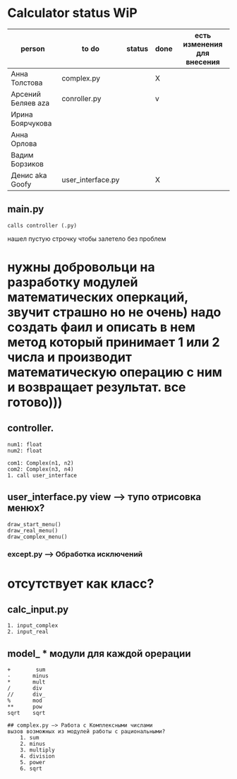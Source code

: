 # Calculator status WiP
| person              | to do               |   status |   done   |  есть изменения для внесения     |
|---|---|---|---|---|
| Анна Толстова       | complex.py          |   | X |   |
| Арсений Беляев aza  | conroller.py        |   | v |   |
| Ирина Боярчукова    |                     |   |   |   |
| Анна Орлова         |                     |   |   |   |
| Вадим Борзиков      |                     |   |   |   |
| Денис aka Goofy     | user_interface.py   |   | X |   |
## main.py
    calls controller (.py)
нашел пустую строчку чтобы залетело без проблем
# нужны добровольци на разработку модулей математических оперкаций, звучит страшно но не очень) надо создать фаил и описать в нем метод который принимает 1 или 2 числа и производит математическую операцию с ним и возвращает результат. все готово)))
## controller.
    num1: float
    num2: float

    com1: Complex(n1, n2)
    com2: Complex(n3, n4)
    1. call user_interface

## user_interface.py    view —> тупо отрисовка менюх?
    draw_start_menu()
    draw_real_menu()
    draw_complex_menu()

### except.py —> Обработка исключений
#    отсутствует как класс?

## calc_input.py
    1. input_complex
    2. input_real

## model_ * модули для каждой орерации

```
+        sum
-       minus
*       mult
/       div
//      div_
%       mod
**      pow
sqrt    sqrt

## complex.py —> Работа с Комплексными числами
вызов возможных из модулей работы с рациональными?
    1. sum
    2. minus
    3. multiply
    4. division
    5. power
    6. sqrt
